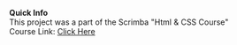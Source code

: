 **Quick Info**  
This project was a part of the Scrimba "Html & CSS Course"  
Course Link: [Click Here](https://scrimba.com/learn/htmlandcss)
